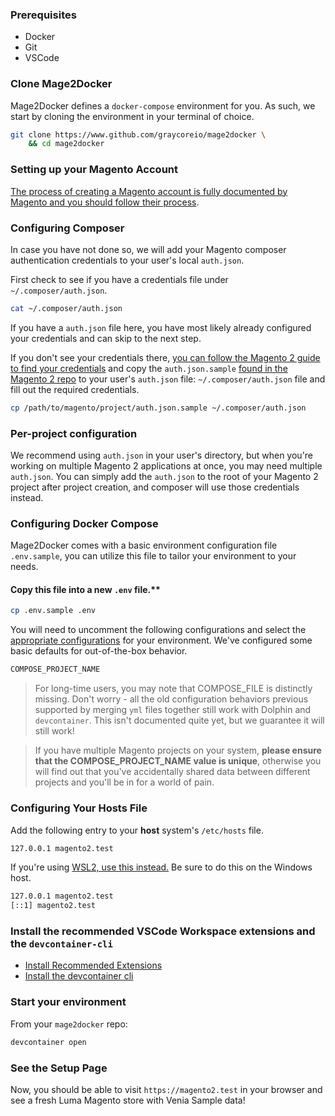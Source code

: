 ### Prerequisites

* Docker
* Git
* VSCode

### Clone Mage2Docker

Mage2Docker defines a `docker-compose` environment for you. As such, we start by cloning the environment in your terminal of choice.

```bash
git clone https://www.github.com/graycoreio/mage2docker \
    && cd mage2docker
```

### Setting up your Magento Account
[The process of creating a Magento account is fully documented by Magento and you should follow their process](https://docs.magento.com/m2/ce/user_guide/magento/magento-account-create.html). 

### Configuring Composer
In case you have not done so, we will add your Magento composer authentication credentials to your user's local `auth.json`.

First check to see if you have a credentials file under `~/.composer/auth.json`.

```bash
cat ~/.composer/auth.json
```

If you have a `auth.json` file here, you have most likely already configured your credentials and can skip to the next step.

If you don't see your credentials there, [you can follow the Magento 2 guide to find your credentials](https://devdocs.magento.com/guides/v2.3/install-gde/prereq/connect-auth.html) and copy the `auth.json.sample` [found in the Magento 2 repo](https://github.com/magento/magento2/blob/2.4-develop/auth.json.sample) to your user's `auth.json` file: `~/.composer/auth.json` file and fill out the required credentials.

```bash
cp /path/to/magento/project/auth.json.sample ~/.composer/auth.json
``` 

### Per-project configuration
We recommend using `auth.json` in your user's directory, but when you're working on multiple Magento 2 applications at once, you may need multiple `auth.json`. You can simply add the `auth.json` to the root of your Magento 2 project after project creation, and composer will use those credentials instead.

### Configuring Docker Compose
Mage2Docker comes with a basic environment configuration file `.env.sample`, you can utilize this file to tailor your environment to your needs. 

#### Copy this file into a new `.env` file.**

```bash
cp .env.sample .env
```

You will need to uncomment the following configurations and select the [appropriate configurations](./configuring.md) for your environment. We've configured some basic defaults for out-of-the-box behavior.

```bash
COMPOSE_PROJECT_NAME
```

> For long-time users, you may note that COMPOSE_FILE is distinctly missing. Don't worry - all the old configuration behaviors previous supported by merging `yml` files together still work with Dolphin and `devcontainer`. This isn't documented quite yet, but we guarantee it will still work!

> If you have multiple Magento projects on your system, **please ensure that the COMPOSE_PROJECT_NAME value is unique**, otherwise you will find out that you've accidentally shared data between different projects and you'll be in for a world of pain.

### Configuring Your Hosts File
Add the following entry to your **host** system's `/etc/hosts` file.

```bash
127.0.0.1 magento2.test
```

If you're using [WSL2, use this instead.](https://github.com/microsoft/WSL/issues/4983) Be sure to do this on the Windows host. 
```bash
127.0.0.1 magento2.test
[::1] magento2.test
```

### Install the recommended VSCode Workspace extensions and the `devcontainer-cli`
* [Install Recommended Extensions](../../.vscode/extensions.json)
* [Install the devcontainer cli](https://code.visualstudio.com/docs/remote/devcontainer-cli)

### Start your environment
From your `mage2docker` repo:

```bash
devcontainer open
```
### See the Setup Page
Now, you should be able to visit `https://magento2.test` in your browser and see a fresh Luma Magento store with Venia Sample data!
